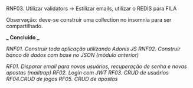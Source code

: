 RNF03. Utilizar validators
-> Estilizar emails, utilizar o REDIS para FILA

Observação: deve-se construir uma collection no insomnia para ser compartilhado.

**_ Concluido _**

_RNF01. Construir toda aplicação utilizando Adonis JS_
_RNF02. Construir banco de dados com base no JSON (módulo anterior)_

_RF01. Disparar email para novos usuários, recuperação de senha e novas apostas (mailtrap)_
_RF02. Login com JWT_
_RF03. CRUD de usuários_
_RF04.CRUD de jogos_
_RF05. CRUD de apostas_
